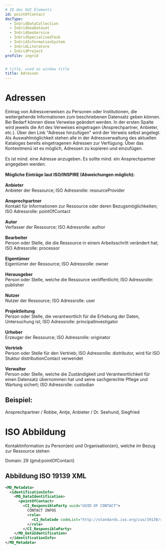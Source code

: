 ```yaml
---
# ID des GUI Elements
id: pointOfContact
docType:
  - InGridDataCollection
  - InGridGeoDataset
  - InGridGeoService
  - InGridSpecialisedTask
  - InGridInformationSystem
  - InGridLiterature
  - InGridProject
profile: ingrid


# title, used as window title
title: Adressen
---
```


# Adressen

Eintrag von Adressverweisen zu Personen oder Institutionen, die weitergehende Informationen zum beschriebenen Datensatz geben können. Bei Bedarf können diese Verweise geändert werden. In der ersten Spalte wird jeweils die Art des Verweises eingetragen (Ansprechpartner, Anbieter, etc.). Über den Link "Adresse hinzufügen" wird der Verweis selbst angelegt. Als Auswahlmöglichkeit stehen alle in der Adressverwaltung des aktuellen Kataloges bereits eingetragenen Adressen zur Verfügung. Über das Kontextmenü ist es möglich, Adressen zu kopieren und einzufügen.<br><br>Es ist mind. eine Adresse anzugeben. Es sollte mind. ein Ansprechpartner angegeben werden.<br><br><b>Mögliche Einträge laut ISO/INSPIRE (Abweichungen möglich):</b><br><br><b>Anbieter</b><br>Anbieter der Ressource; ISO Adressrolle: resourceProvider<br><br><b>Ansprechpartner</b><br>Kontakt für Informationen zur Ressource oder deren Bezugsmöglichkeiten; ISO Adressrolle: pointOfContact<br><br><b>Autor</b><br>Verfasser der Ressource; ISO Adressrolle: author<br><br><b>Bearbeiter</b><br>Person oder Stelle, die die Ressource in einem Arbeitsschritt verändert hat; ISO Adressrolle: processor<br><br><b>Eigentümer</b><br>Eigentümer der Ressource; ISO Adressrolle: owner<br><br><b>Herausgeber</b><br>Person oder Stelle, welche die Ressource veröffentlicht; ISO Adressrolle: publisher<br><br><b>Nutzer</b><br>Nutzer der Ressource; ISO Adressrolle: user<br><br><b>Projektleitung</b><br>Person oder Stelle, die verantwortlich für die Erhebung der Daten, Untersuchung ist; ISO Adressrolle: principalInvestigator<br><br><b>Urheber</b><br>Erzeuger der Ressource; ISO Adressrolle: originator<br><br><b>Vertrieb</b><br>Person oder Stelle für den Vertrieb; ISO Adressrolle: distributor, wird für ISO Stuktur distributionContact verwendet<br><br><b>Verwalter</b><br>Person oder Stelle, welche die Zuständigkeit und Verantwortlichkeit für einen Datensatz übernommen hat und seine sachgerechte Pflege und Wartung sichert; ISO Adressrolle: custodian

## Beispiel:

Ansprechpartner / Robbe, Antje, Anbieter / Dr. Seehund, Siegfried

# ISO Abbildung

Kontaktinformation zu Person(en) und Organisation(en), welche im Bezug zur Ressource stehen

Domain: 29 (gmd:pointOfContact)


## Abbildung ISO 19139 XML

```XML
<MD_Metadata>
  <identificationInfo>
    <MD_DataIdentification>
      <pointOfContact>
        <CI_ResponsibleParty uuid="UUID OF CONTACT">
          CONTACT INFOS
          <role>
            <CI_RoleCode codeList="http://standards.iso.org/iso/19139/resources/gmxCodelists.xml#CI_RoleCode" codeListValue="ROLE CODE"/>
          </role>
        </CI_ResponsibleParty>
    </MD_DataIdentification>
  </identificationInfo>
</MD_Metadata>
```
